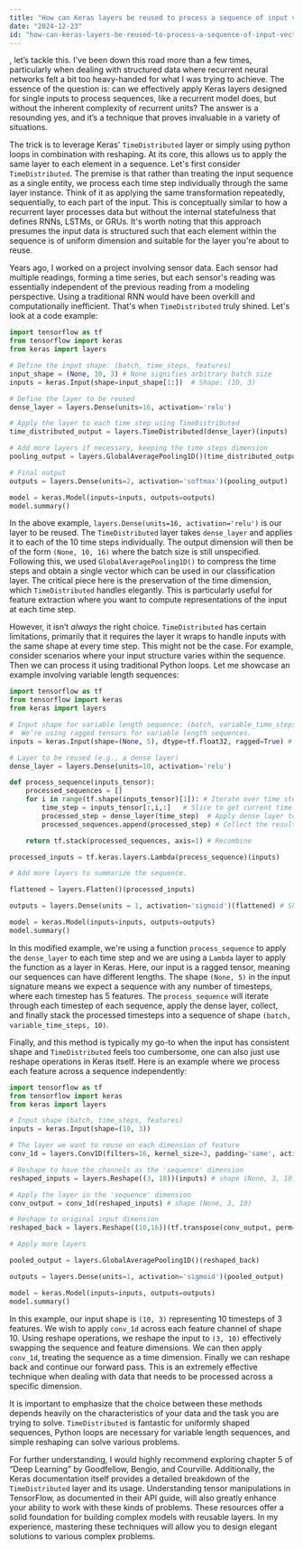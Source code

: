 ```yaml
---
title: "How can Keras layers be reused to process a sequence of input vectors, similar to recurrent models?"
date: "2024-12-23"
id: "how-can-keras-layers-be-reused-to-process-a-sequence-of-input-vectors-similar-to-recurrent-models"
---
```


, let’s tackle this. I’ve been down this road more than a few times, particularly when dealing with structured data where recurrent neural networks felt a bit too heavy-handed for what I was trying to achieve. The essence of the question is: can we effectively apply Keras layers designed for single inputs to process sequences, like a recurrent model does, but without the inherent complexity of recurrent units? The answer is a resounding yes, and it’s a technique that proves invaluable in a variety of situations.

The trick is to leverage Keras' `TimeDistributed` layer or simply using python loops in combination with reshaping. At its core, this allows us to apply the same layer to each element in a sequence. Let's first consider `TimeDistributed`. The premise is that rather than treating the input sequence as a single entity, we process each time step individually through the same layer instance. Think of it as applying the same transformation repeatedly, sequentially, to each part of the input. This is conceptually similar to how a recurrent layer processes data but without the internal statefulness that defines RNNs, LSTMs, or GRUs. It's worth noting that this approach presumes the input data is structured such that each element within the sequence is of uniform dimension and suitable for the layer you're about to reuse.

Years ago, I worked on a project involving sensor data. Each sensor had multiple readings, forming a time series, but each sensor's reading was essentially independent of the previous reading from a modeling perspective. Using a traditional RNN would have been overkill and computationally inefficient. That's when `TimeDistributed` truly shined. Let's look at a code example:

```python
import tensorflow as tf
from tensorflow import keras
from keras import layers

# Define the input shape: (batch, time_steps, features)
input_shape = (None, 10, 3) # None signifies arbitrary batch size
inputs = keras.Input(shape=input_shape[1:])  # Shape: (10, 3)

# Define the layer to be reused
dense_layer = layers.Dense(units=16, activation='relu')

# Apply the layer to each time step using TimeDistributed
time_distributed_output = layers.TimeDistributed(dense_layer)(inputs)

# Add more layers if necessary, keeping the time steps dimension
pooling_output = layers.GlobalAveragePooling1D()(time_distributed_output) # Shape: (batch, 16)

# Final output
outputs = layers.Dense(units=2, activation='softmax')(pooling_output)

model = keras.Model(inputs=inputs, outputs=outputs)
model.summary()
```

In the above example, `layers.Dense(units=16, activation='relu')` is our layer to be reused. The `TimeDistributed` layer takes `dense_layer` and applies it to each of the 10 time steps individually. The output dimension will then be of the form `(None, 10, 16)` where the batch size is still unspecified. Following this, we used `GlobalAveragePooling1D()` to compress the time steps and obtain a single vector which can be used in our classification layer. The critical piece here is the preservation of the time dimension, which `TimeDistributed` handles elegantly. This is particularly useful for feature extraction where you want to compute representations of the input at each time step.

However, it isn’t *always* the right choice. `TimeDistributed` has certain limitations, primarily that it requires the layer it wraps to handle inputs with the same shape at every time step. This might not be the case. For example, consider scenarios where your input structure varies within the sequence. Then we can process it using traditional Python loops. Let me showcase an example involving variable length sequences:

```python
import tensorflow as tf
from tensorflow import keras
from keras import layers

# Input shape for variable length sequence: (batch, variable_time_steps, features)
#  We’re using ragged tensors for variable length sequences.
inputs = keras.Input(shape=(None, 5), dtype=tf.float32, ragged=True) # Ragged tensor input

# Layer to be reused (e.g., a dense layer)
dense_layer = layers.Dense(units=10, activation='relu')

def process_sequence(inputs_tensor):
    processed_sequences = []
    for i in range(tf.shape(inputs_tensor)[1]): # Iterate over time steps
        time_step = inputs_tensor[:,i,:]   # Slice to get current time step
        processed_step = dense_layer(time_step)  # Apply dense layer to each time step
        processed_sequences.append(processed_step) # Collect the results

    return tf.stack(processed_sequences, axis=1) # Recombine

processed_inputs = tf.keras.layers.Lambda(process_sequence)(inputs)

# Add more layers to summarize the sequence.

flattened = layers.Flatten()(processed_inputs)

outputs = layers.Dense(units = 1, activation='sigmoid')(flattened) # Shape: (batch, 1)

model = keras.Model(inputs=inputs, outputs=outputs)
model.summary()
```

In this modified example, we're using a function `process_sequence` to apply the `dense_layer` to each time step and we are using a `Lambda` layer to apply the function as a layer in Keras.  Here, our input is a ragged tensor, meaning our sequences can have different lengths. The shape `(None, 5)` in the input signature means we expect a sequence with any number of timesteps, where each timestep has 5 features. The `process_sequence` will iterate through each timestep of each sequence, apply the dense layer, collect, and finally stack the processed timesteps into a sequence of shape `(batch, variable_time_steps, 10)`.

Finally, and this method is typically my go-to when the input has consistent shape and `TimeDistributed` feels too cumbersome, one can also just use reshape operations in Keras itself. Here is an example where we process each feature across a sequence independently:

```python
import tensorflow as tf
from tensorflow import keras
from keras import layers

# Input shape (batch, time_steps, features)
inputs = keras.Input(shape=(10, 3))

# The layer we want to reuse on each dimension of feature
conv_1d = layers.Conv1D(filters=16, kernel_size=3, padding='same', activation='relu')

# Reshape to have the channels as the 'sequence' dimension
reshaped_inputs = layers.Reshape((3, 10))(inputs) # shape (None, 3, 10)

# Apply the layer in the 'sequence' dimension
conv_output = conv_1d(reshaped_inputs) # shape (None, 3, 10)

# Reshape to original input dimension
reshaped_back = layers.Reshape((10,16))(tf.transpose(conv_output, perm=[0, 2, 1])) #shape (None, 10, 16)

# Apply more layers

pooled_output = layers.GlobalAveragePooling1D()(reshaped_back)

outputs = layers.Dense(units=1, activation='sigmoid')(pooled_output)

model = keras.Model(inputs=inputs, outputs=outputs)
model.summary()
```

In this example, our input shape is `(10, 3)` representing 10 timesteps of 3 features. We wish to apply `conv_1d` across each feature channel of shape 10.  Using reshape operations, we reshape the input to `(3, 10)` effectively swapping the sequence and feature dimensions. We can then apply `conv_1d`, treating the sequence as a time dimension. Finally we can reshape back and continue our forward pass. This is an extremely effective technique when dealing with data that needs to be processed across a specific dimension.

It is important to emphasize that the choice between these methods depends heavily on the characteristics of your data and the task you are trying to solve. `TimeDistributed` is fantastic for uniformly shaped sequences, Python loops are necessary for variable length sequences, and simple reshaping can solve various problems.

For further understanding, I would highly recommend exploring chapter 5 of “Deep Learning” by Goodfellow, Bengio, and Courville. Additionally, the Keras documentation itself provides a detailed breakdown of the `TimeDistributed` layer and its usage. Understanding tensor manipulations in TensorFlow, as documented in their API guide, will also greatly enhance your ability to work with these kinds of problems. These resources offer a solid foundation for building complex models with reusable layers. In my experience, mastering these techniques will allow you to design elegant solutions to various complex problems.
